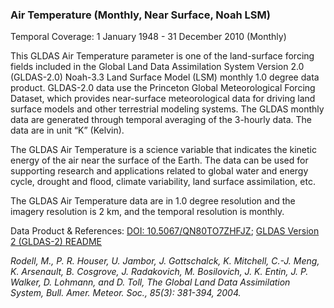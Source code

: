 ### Air Temperature (Monthly, Near Surface, Noah LSM)
Temporal Coverage: 1 January 1948 - 31 December 2010 (Monthly)

This GLDAS Air Temperature parameter is one of the land-surface forcing fields included in the Global Land Data Assimilation System Version 2.0 (GLDAS-2.0) Noah-3.3 Land Surface Model (LSM) monthly 1.0 degree data product. GLDAS-2.0 data use the Princeton Global Meteorological Forcing Dataset, which provides near-surface meteorological data for driving land surface models and other terrestrial modeling systems. The GLDAS monthly data are generated through temporal averaging of the 3-hourly data. The data are in unit “K” (Kelvin).  

The GLDAS Air Temperature is a science variable that indicates the kinetic energy of the air near the surface of the Earth. The data can be used for supporting research and applications related to global water and energy cycle, drought and flood, climate variability, land surface assimilation, etc.  

The GLDAS Air Temperature data are in 1.0 degree resolution and the imagery resolution is 2 km, and the temporal resolution is monthly.

Data Product & References: [DOI: 10.5067/QN80TO7ZHFJZ](https://disc.gsfc.nasa.gov/datacollection/GLDAS_NOAH10_M_2.0.html);
[GLDAS Version 2 (GLDAS-2) README](https://hydro1.gesdisc.eosdis.nasa.gov/data/GLDAS/README_GLDAS2.pdf)

*Rodell, M., P. R. Houser, U. Jambor, J. Gottschalck, K. Mitchell, C.-J. Meng, K. Arsenault, B. Cosgrove, J. Radakovich, M. Bosilovich, J. K. Entin, J. P. Walker, D. Lohmann, and D. Toll, The Global Land Data Assimilation System, Bull. Amer. Meteor. Soc., 85(3): 381-394, 2004.*
